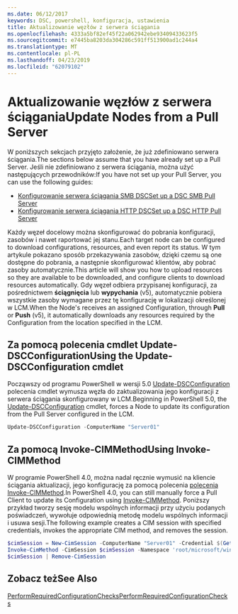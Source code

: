 ```yaml
---
ms.date: 06/12/2017
keywords: DSC, powershell, konfiguracja, ustawienia
title: Aktualizowanie węzłów z serwera ściągania
ms.openlocfilehash: 4333a5bf82ef45f22a062942ebe93409433623f5
ms.sourcegitcommit: e7445ba8203da304286c591ff513900ad1c244a4
ms.translationtype: MT
ms.contentlocale: pl-PL
ms.lasthandoff: 04/23/2019
ms.locfileid: "62079102"
---
```

# <a name="update-nodes-from-a-pull-server"></a><span data-ttu-id="edbc2-103">Aktualizowanie węzłów z serwera ściągania</span><span class="sxs-lookup"><span data-stu-id="edbc2-103">Update Nodes from a Pull Server</span></span>

<span data-ttu-id="edbc2-104">W poniższych sekcjach przyjęto założenie, że już zdefiniowano serwera ściągania.</span><span class="sxs-lookup"><span data-stu-id="edbc2-104">The sections below assume that you have already set up a Pull Server.</span></span> <span data-ttu-id="edbc2-105">Jeśli nie zdefiniowano z serwera ściągania, można użyć następujących przewodników:</span><span class="sxs-lookup"><span data-stu-id="edbc2-105">If you have not set up your Pull Server, you can use the following guides:</span></span>

- [<span data-ttu-id="edbc2-106">Konfigurowanie serwera ściągania SMB DSC</span><span class="sxs-lookup"><span data-stu-id="edbc2-106">Set up a DSC SMB Pull Server</span></span>](pullServerSmb.md)
- [<span data-ttu-id="edbc2-107">Konfigurowanie serwera ściągania HTTP DSC</span><span class="sxs-lookup"><span data-stu-id="edbc2-107">Set up a DSC HTTP Pull Server</span></span>](pullServer.md)

<span data-ttu-id="edbc2-108">Każdy węzeł docelowy można skonfigurować do pobrania konfiguracji, zasobów i nawet raportować jej stanu.</span><span class="sxs-lookup"><span data-stu-id="edbc2-108">Each target node can be configured to download configurations, resources, and even report its status.</span></span> <span data-ttu-id="edbc2-109">W tym artykule pokazano sposób przekazywania zasobów, dzięki czemu są one dostępne do pobrania, a następnie skonfigurować klientów, aby pobrać zasoby automatycznie.</span><span class="sxs-lookup"><span data-stu-id="edbc2-109">This article will show you how to upload resources so they are available to be downloaded, and configure clients to download resources automatically.</span></span> <span data-ttu-id="edbc2-110">Gdy węzeł odbiera przypisanej konfiguracji, za pośrednictwem **ściągnięcia** lub **wypychania** (v5), automatycznie pobiera wszystkie zasoby wymagane przez tę konfigurację w lokalizacji określonej w LCM.</span><span class="sxs-lookup"><span data-stu-id="edbc2-110">When the Node's receives an assigned Configuration, through **Pull** or **Push** (v5), it automatically downloads any resources required by the Configuration from the location specified in the LCM.</span></span>

## <a name="using-the-update-dscconfiguration-cmdlet"></a><span data-ttu-id="edbc2-111">Za pomocą polecenia cmdlet Update-DSCConfiguration</span><span class="sxs-lookup"><span data-stu-id="edbc2-111">Using the Update-DSCConfiguration cmdlet</span></span>

<span data-ttu-id="edbc2-112">Począwszy od programu PowerShell w wersji 5.0 [Update-DSCConfiguration](/powershell/module/psdesiredstateconfiguration/update-dscconfiguration) polecenia cmdlet wymusza węzła do zaktualizowania jego konfiguracji z serwera ściągania skonfigurowany w LCM.</span><span class="sxs-lookup"><span data-stu-id="edbc2-112">Beginning in PowerShell 5.0, the [Update-DSCConfiguration](/powershell/module/psdesiredstateconfiguration/update-dscconfiguration) cmdlet, forces a Node to update its configuration from the Pull Server configured in the LCM.</span></span>

```powershell
Update-DSCConfiguration -ComputerName "Server01"
```

## <a name="using-invoke-cimmethod"></a><span data-ttu-id="edbc2-113">Za pomocą Invoke-CIMMethod</span><span class="sxs-lookup"><span data-stu-id="edbc2-113">Using Invoke-CIMMethod</span></span>

<span data-ttu-id="edbc2-114">W programie PowerShell 4.0, można nadal ręcznie wymusić na kliencie ściągania aktualizacji, jego konfigurację za pomocą polecenia [polecenia Invoke-CIMMethod](/powershell/module/cimcmdlets/invoke-cimmethod).</span><span class="sxs-lookup"><span data-stu-id="edbc2-114">In PowerShell 4.0, you can still manually force a Pull Client to update its Configuration using [Invoke-CIMMethod](/powershell/module/cimcmdlets/invoke-cimmethod).</span></span> <span data-ttu-id="edbc2-115">Poniższy przykład tworzy sesję modelu wspólnych informacji przy użyciu podanych poświadczeń, wywołuje odpowiednią metodę modelu wspólnych informacji i usuwa sesji.</span><span class="sxs-lookup"><span data-stu-id="edbc2-115">The following example creates a CIM session with specified credentials, invokes the appropriate CIM method, and removes the session.</span></span>

```powershell
$cimSession = New-CimSession -ComputerName "Server01" -Credential $(Get-Credential)
Invoke-CimMethod -CimSession $cimSession -Namespace 'root/microsoft/windows/desiredstateconfiguration' -Class 'MSFT_DscLocalConfigurationManager' -MethodName 'PerformRequiredConfigurationChecks' -Arguments @{ 'Flags' = [uint32]1 } -Verbose
$cimSession | Remove-CimSession
```

## <a name="see-also"></a><span data-ttu-id="edbc2-116">Zobacz też</span><span class="sxs-lookup"><span data-stu-id="edbc2-116">See Also</span></span>

[<span data-ttu-id="edbc2-117">PerformRequiredConfigurationChecks</span><span class="sxs-lookup"><span data-stu-id="edbc2-117">PerformRequiredConfigurationChecks</span></span>](/powershell/dsc/msft-dsclocalconfigurationmanager-performrequiredconfigurationchecks)
